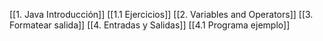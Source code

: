  [[1. Java Introducción]]
	 [[1.1 Ejercicios]]
 [[2. Variables and Operators]]
 [[3. Formatear salida]]
 [[4. Entradas y Salidas]]
	[[4.1 Programa ejemplo]]

